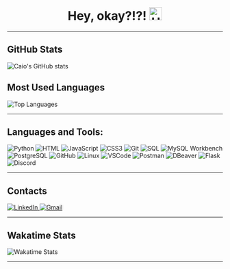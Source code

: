 <h1 align="center">Hey, okay?!?! <img src="https://example.com/hanlose_emoji.png" alt="Hanlose Emoji" width="30"></h1>

---

## GitHub Stats

![Caio's GitHub stats](https://github-readme-stats.vercel.app/api?username=caiovitorlchaves&show_icons=true&theme=dark)

## Most Used Languages

![Top Languages](https://github-readme-stats.vercel.app/api/top-langs/?username=caiovitorlchaves&layout=compact&theme=dark)

---

## Languages and Tools:

<p align="left">
    <img src="https://img.shields.io/badge/Python-3776AB?style=for-the-badge&logo=python&logoColor=white" alt="Python">
    <img src="https://img.shields.io/badge/HTML-E34F26?style=for-the-badge&logo=html5&logoColor=white" alt="HTML">
    <img src="https://img.shields.io/badge/JavaScript-F7DF1E?style=for-the-badge&logo=javascript&logoColor=black" alt="JavaScript">
    <img src="https://img.shields.io/badge/CSS3-1572B6?style=for-the-badge&logo=css3&logoColor=white" alt="CSS3">
    <img src="https://img.shields.io/badge/Git-F05032?style=for-the-badge&logo=git&logoColor=white" alt="Git">
    <img src="https://img.shields.io/badge/SQL-4479A1?style=for-the-badge&logo=sql&logoColor=white" alt="SQL">
    <img src="https://img.shields.io/badge/MySQL-4479A1?style=for-the-badge&logo=mysql&logoColor=white" alt="MySQL Workbench">
    <img src="https://img.shields.io/badge/PostgreSQL-336791?style=for-the-badge&logo=postgresql&logoColor=white" alt="PostgreSQL">
    <img src="https://img.shields.io/badge/GitHub-181717?style=for-the-badge&logo=github&logoColor=white" alt="GitHub">
    <img src="https://img.shields.io/badge/Linux-FCC624?style=for-the-badge&logo=linux&logoColor=black" alt="Linux">
    <img src="https://img.shields.io/badge/VS%20Code-007ACC?style=for-the-badge&logo=visual-studio-code&logoColor=white" alt="VSCode">
    <img src="https://img.shields.io/badge/Postman-FF6C37?style=for-the-badge&logo=postman&logoColor=white" alt="Postman">
    <img src="https://img.shields.io/badge/DBeaver-372923?style=for-the-badge&logo=dbeaver&logoColor=white" alt="DBeaver">
    <img src="https://img.shields.io/badge/Flask-000000?style=for-the-badge&logo=flask&logoColor=white" alt="Flask">
    <img src="https://img.shields.io/badge/Discord-7289DA?style=for-the-badge&logo=discord&logoColor=white" alt="Discord">
</p>

---

## Contacts

<p align="left">
    <a href="https://www.linkedin.com/in/caiovitorlchaves/" target="_blank">
        <img src="https://img.shields.io/badge/LinkedIn-0077B5?style=for-the-badge&logo=linkedin&logoColor=white" alt="LinkedIn">
    </a>
    <a href="mailto:caiovitorlchaves@gmail.com">
        <img src="https://img.shields.io/badge/Gmail-D14836?style=for-the-badge&logo=gmail&logoColor=white" alt="Gmail">
    </a>
</p>

---

## Wakatime Stats

![Wakatime Stats](https://github-readme-stats.vercel.app/api/wakatime?username=caiovitorlchaves&layout=compact&theme=dark)

---
```` ▋
